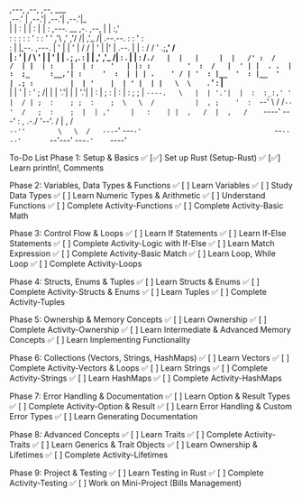                                                                                                                 
                                                                                                                
  ,---,                  ,--,      ,--,                                                                 ___     
,--.' |                ,--.'|    ,--.'|                                                               ,--.'|_   
|  |  :                |  | :    |  | :       ,---.             __  ,-.          ,--,                 |  | :,'  
:  :  :                :  : '    :  : '      '   ,'\          ,' ,'/ /|        ,'_ /|    .--.--.      :  : ' :  
:  |  |,--.    ,---.   |  ' |    |  ' |     /   /   |         '  | |' |   .--. |  | :   /  /    '   .;__,'  /   
|  :  '   |   /     \  '  | |    '  | |    .   ; ,. :         |  |   ,' ,'_ /| :  . |  |  :  /`./   |  |   |    
|  |   /' :  /    /  | |  | :    |  | :    '   | |: :         '  :  /   |  ' | |  . .  |  :  ;_     :__,'| :    
'  :  | | | .    ' / | '  : |__  '  : |__  '   | .; :         |  | '    |  | ' |  | |   \  \    `.    '  : |__  
|  |  ' | : '   ;   /| |  | '.'| |  | '.'| |   :    |         ;  : |    :  | : ;  ; |    `----.   \   |  | '.'| 
|  :  :_:,' '   |  / | ;  :    ; ;  :    ;  \   \  /          |  , ;    '  :  `--'   \  /  /`--'  /   ;  :    ; 
|  | ,'     |   :    | |  ,   /  |  ,   /    `----'            ---'     :  ,      .-./ '--'.     /    |  ,   /  
`--''        \   \  /   ---`-'    ---`-'                                 `--`----'       `--'---'      ---`-'   
              `----'                                                                                            
                                                                                                             

To-Do List
Phase 1: Setup & Basics
✅ [✅] Set up Rust (Setup-Rust)
✅ [✅] Learn println!, Comments

Phase 2: Variables, Data Types & Functions
✅ [ ] Learn Variables
✅ [ ] Study Data Types
✅ [ ] Learn Numeric Types & Arithmetic
✅ [ ] Understand Functions
✅ [ ] Complete Activity-Functions
✅ [ ] Complete Activity-Basic Math

Phase 3: Control Flow & Loops
✅ [ ] Learn If Statements
✅ [ ] Learn If-Else Statements
✅ [ ] Complete Activity-Logic with If-Else
✅ [ ] Learn Match Expression
✅ [ ] Complete Activity-Basic Match
✅ [ ] Learn Loop, While Loop
✅ [ ] Complete Activity-Loops

Phase 4: Structs, Enums & Tuples
✅ [ ] Learn Structs & Enums
✅ [ ] Complete Activity-Structs & Enums
✅ [ ] Learn Tuples
✅ [ ] Complete Activity-Tuples

Phase 5: Ownership & Memory Concepts
✅ [ ] Learn Ownership
✅ [ ] Complete Activity-Ownership
✅ [ ] Learn Intermediate & Advanced Memory Concepts
✅ [ ] Learn Implementing Functionality

Phase 6: Collections (Vectors, Strings, HashMaps)
✅ [ ] Learn Vectors
✅ [ ] Complete Activity-Vectors & Loops
✅ [ ] Learn Strings
✅ [ ] Complete Activity-Strings
✅ [ ] Learn HashMaps
✅ [ ] Complete Activity-HashMaps

Phase 7: Error Handling & Documentation
✅ [ ] Learn Option & Result Types
✅ [ ] Complete Activity-Option & Result
✅ [ ] Learn Error Handling & Custom Error Types
✅ [ ] Learn Generating Documentation

Phase 8: Advanced Concepts
✅ [ ] Learn Traits
✅ [ ] Complete Activity-Traits
✅ [ ] Learn Generics & Trait Objects
✅ [ ] Learn Ownership & Lifetimes
✅ [ ] Complete Activity-Lifetimes

Phase 9: Project & Testing
✅ [ ] Learn Testing in Rust
✅ [ ] Complete Activity-Testing
✅ [ ] Work on Mini-Project (Bills Management)

